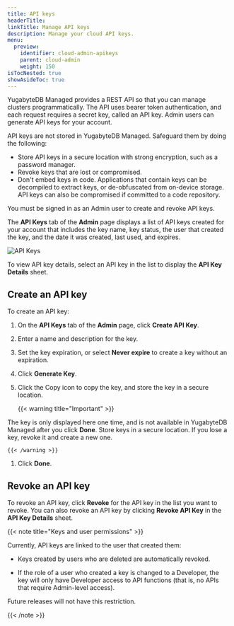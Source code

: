 ```yaml
---
title: API keys
headerTitle:
linkTitle: Manage API keys
description: Manage your cloud API keys.
menu:
  preview:
    identifier: cloud-admin-apikeys
    parent: cloud-admin
    weight: 150
isTocNested: true
showAsideToc: true
---
```


YugabyteDB Managed provides a REST API so that you can manage clusters programmatically. The API uses bearer token authentication, and each request requires a secret key, called an API key. Admin users can generate API keys for your account.

API keys are not stored in YugabyteDB Managed. Safeguard them by doing the following:

- Store API keys in a secure location with strong encryption, such as a password manager.
- Revoke keys that are lost or compromised.
- Don't embed keys in code. Applications that contain keys can be decompiled to extract keys, or de-obfuscated from on-device storage. API keys can also be compromised if committed to a code repository.

You must be signed in as an Admin user to create and revoke API keys.

The **API Keys** tab of the **Admin** page displays a list of API keys created for your account that includes the key name, key status, the user that created the key, and the date it was created, last used, and expires.

![API Keys](/images/yb-cloud/cloud-admin-apikeys.png)

To view API key details, select an API key in the list to display the **API Key Details** sheet.

## Create an API key

To create an API key:

1. On the **API Keys** tab of the **Admin** page, click **Create API Key**.

1. Enter a name and description for the key.

1. Set the key expiration, or select **Never expire** to create a key without an expiration.

1. Click **Generate Key**.

1. Click the Copy icon to copy the key, and store the key in a secure location.

    {{< warning title="Important" >}}

The key is only displayed here one time, and is not available in YugabyteDB Managed after you click **Done**. Store keys in a secure location. If you lose a key, revoke it and create a new one.

    {{< /warning >}}

1. Click **Done**.

## Revoke an API key

To revoke an API key, click **Revoke** for the API key in the list you want to revoke. You can also revoke an API key by clicking  **Revoke API Key** in the **API Key Details** sheet.

{{< note title="Keys and user permissions" >}}

Currently, API keys are linked to the user that created them:

- Keys created by users who are deleted are automatically revoked.

- If the role of a user who created a key is changed to a Developer, the key will only have Developer access to API functions (that is, no APIs that require Admin-level access).

Future releases will not have this restriction.

{{< /note >}}
